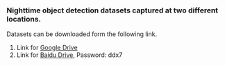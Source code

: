 ### Nighttime object detection datasets captured at two different locations.

Datasets can be downloaded form the following link.

1. Link for [Google Drive](https://drive.google.com/drive/folders/15VzonGl-E0CtJJlHkn5y9Qq9Ztqr_WjZ?usp=sharing) 
2. Link for [Baidu Drive](https://pan.baidu.com/s/1mEpEXhRpOuLqTZQ6gcwOeA), Password: ddx7
